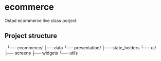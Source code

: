 # ecommerce

Ostad ecommerce live class porject

## Project structure

.
└── ecommerce/
├── data
└── presentation/
├── state_holders
└── ui/
├── screens
├── widgets
└── utils
